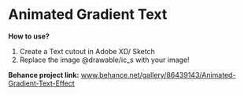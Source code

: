 # Animated Gradient Text
**How to use?** 
1. Create a Text cutout in Adobe XD/ Sketch
2. Replace the image @drawable/ic_s with your image!

**Behance project link:** www.behance.net/gallery/86439143/Animated-Gradient-Text-Effect
